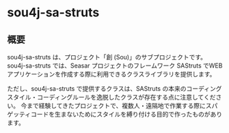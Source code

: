 # sou4j-sa-struts

## 概要
sou4j-sa-struts は、プロジェクト「創 (Sou)」のサブプロジェクトです。
sou4j-sa-struts では、Seasar プロジェクトのフレームワーク SAStruts でWEBアプリケーションを作成する際に利用できるクラスライブラリを提供します。

ただし、sou4j-sa-struts で提供するクラスは、SAStruts の本来のコーディングスタイル・コーディングルールを逸脱したクラスが存在する点に注意してください。
今まで経験してきたプロジェクトで、複数人・遠隔地で作業する際にスパゲッティコードを生まないためにスタイルを縛り付ける目的で作ったものがあります。
